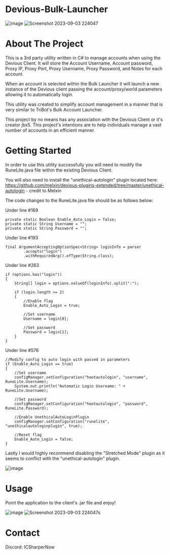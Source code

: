 # Devious-Bulk-Launcher
![image](https://github.com/ICSharperNow/Devious-Bulk-Launcher/assets/58089967/11d3d3c0-5bc6-46ea-9ce9-b7c31a77e983)
![Screenshot 2023-09-03 224047](https://github.com/ICSharperNow/Devious-Bulk-Launcher/assets/58089967/2526bc58-8b6d-439d-8fc2-b7b1fbe9d15a)


# About The Project

This is a 3rd party utility written in C# to manage accounts when using the Devious Client.
It will store the Account Username, Account password, Proxy IP, Proxy Port, Proxy Username, Proxy Password, and Notes for each account.

When an account is selected within the Bulk Launcher it will launch a new instance of the Devious client passing the account/proxy/world parameters allowing it to automatically login.

This utility was created to simplify account management in a manner that is very similar to TriBot's Bulk Account Launcher.

This project by no means has any association with the Devious Client or it's creator jbx5. This project's intentions are to help individuals manage a vast number of accounts in an efficient manner.

# Getting Started

In order to use this utility successfully you will need to modify the RuneLite.java file within the existing Devious Client.

You will also need to install the "unethical-autologin" plugin located here: https://github.com/melxin/devious-plugins-extended/tree/master/unethical-autologin - credit to Melxin

The code changes to the RuneLite.java file should be as follows below:

Under line #169
```
private static Boolean Enable_Auto_Login = false;
private static String Username = "";
private static String Password = "";
```



Under line #193
```
final ArgumentAcceptingOptionSpec<String> loginInfo = parser
		.accepts("login")
		.withRequiredArg().ofType(String.class);
```



Under line #263
```
if (options.has("login"))
{
  	String[] login = options.valueOf(loginInfo).split(":");

	if (login.length >= 2)
	{
		//Enable flag
		Enable_Auto_Login = true;
		
		//Set username
		Username = login[0];

		//Set password
		Password = login[1];
  	}
}
```



Under line #576
```
//Modify config to auto login with passed in parameters
if (Enable_Auto_Login == true)
{
	//Set username
	configManager.setConfiguration("hootautologin", "username", RuneLite.Username);
	System.out.println("Automatic Login Username: " + RuneLite.Username);

	//Set password
	configManager.setConfiguration("hootautologin", "password", RuneLite.Password);

	//Enable UnethicalAutoLoginPlugin
	configManager.setConfiguration("runelite", "unethicalautologinplugin", true);

	//Reset flag
	Enable_Auto_Login = false;
}
```

Lastly I would highly recommend disabling the "Stretched Mode" plugin as it seems to conflict with the "unethical-autologin" plugin.

![image](https://github.com/ICSharperNow/Devious-Bulk-Launcher/assets/58089967/1d60f381-f894-4046-923b-496a71862a48)


# Usage
Point the application to the client's .jar file and enjoy!

![image](https://github.com/ICSharperNow/Devious-Bulk-Launcher/assets/58089967/8fc724c0-ad17-4960-938d-2e135e0b9ab5)
![Screenshot 2023-09-03 224047s](https://github.com/ICSharperNow/Devious-Bulk-Launcher/assets/58089967/625fe70a-39e4-44ef-b5ae-1b9c26a6d08f)


# Contact

Discord: ICSharperNow

